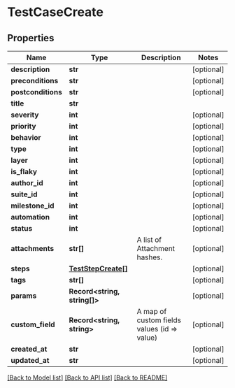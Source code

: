 # TestCaseCreate

## Properties

Name | Type | Description | Notes
------------ | ------------- | ------------- | -------------
**description** | **str** |  | [optional]
**preconditions** | **str** |  | [optional]
**postconditions** | **str** |  | [optional]
**title** | **str** |  |
**severity** | **int** |  | [optional]
**priority** | **int** |  | [optional]
**behavior** | **int** |  | [optional]
**type** | **int** |  | [optional]
**layer** | **int** |  | [optional]
**is_flaky** | **int** |  | [optional]
**author_id** | **int** |  | [optional]
**suite_id** | **int** |  | [optional]
**milestone_id** | **int** |  | [optional]
**automation** | **int** |  | [optional]
**status** | **int** |  | [optional]
**attachments** | **str[]** | A list of Attachment hashes. | [optional]
**steps** | [**TestStepCreate[]**](TestStepCreate.md) |  | [optional]
**tags** | **str[]** |  | [optional]
**params** | **Record<string, string[]>** |  | [optional]
**custom_field** | **Record<string, string>** | A map of custom fields values (id &#x3D;&gt; value) | [optional]
**created_at** | **str** |  | [optional]
**updated_at** | **str** |  | [optional]

[[Back to Model list]](../README.md#documentation-for-models) [[Back to API list]](../README.md#documentation-for-api-endpoints) [[Back to README]](../README.md)
